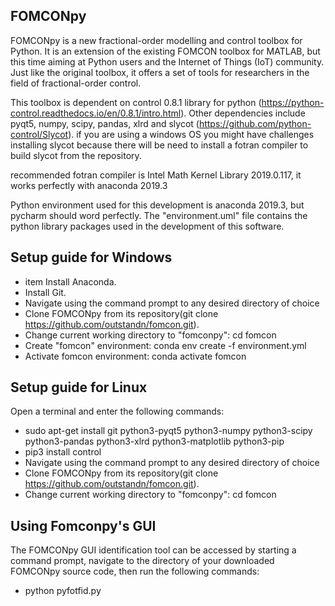 ## FOMCONpy
FOMCONpy is a new fractional-order modelling and control toolbox for Python. It is an extension of the existing FOMCON toolbox for MATLAB, but this time aiming at Python users and the Internet of Things (IoT) community. Just like the original toolbox, it offers a set of tools for researchers in the field of fractional-order control.

This toolbox is dependent on control 0.8.1 library for python (https://python-control.readthedocs.io/en/0.8.1/intro.html). Other dependencies include pyqt5, numpy, scipy, pandas, xlrd and slycot (https://github.com/python-control/Slycot).
if you are using a windows OS you might have challenges installing slycot because there will be need to install a fotran compiler to build slycot from the repository.

recommended fotran compiler is Intel Math Kernel Library 2019.0.117, it works perfectly with anaconda 2019.3

Python environment used for this development is anaconda 2019.3, but pycharm should word perfectly. The "environment.uml" file contains the python library packages used in the development of this software. 

## Setup guide for Windows
- item Install Anaconda.
- Install Git.
- Navigate using the command prompt to any desired directory of choice
- Clone FOMCONpy from its repository(git clone https://github.com/outstandn/fomcon.git).
- Change current working directory to "fomconpy": cd fomcon
- Create "fomcon" environment: conda env create -f environment.yml
- Activate fomcon environment: conda activate fomcon

## Setup guide for Linux
Open a terminal and enter the following commands:
- sudo apt-get install git python3-pyqt5 python3-numpy python3-scipy python3-pandas python3-xlrd python3-matplotlib python3-pip
- pip3 install control
- Navigate using the command prompt to any desired directory of choice
- Clone FOMCONpy from its repository(git clone https://github.com/outstandn/fomcon.git).
- Change current working directory to "fomconpy": cd fomcon

## Using Fomconpy's GUI
The FOMCONpy GUI identification tool can be accessed by starting a command prompt, navigate to the directory of your downloaded FOMCONpy source code, then run the following commands:
- python pyfotfid.py
